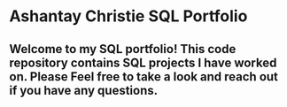 # Ashantay Christie SQL Portfolio 
## Welcome to my SQL portfolio! This code repository contains SQL projects I have worked on. Please Feel free to take a look and reach out if you have any questions.
